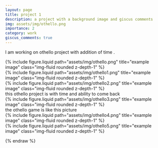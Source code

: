 ```yaml
---
layout: page
title: project 1
description: a project with a background image and giscus comments
img: assets/img/othello.png
importance: 2
category: work
giscus_comments: true
---
```


I am working on othello project with addition of time .



   

<div class="row">
    <div class="col-sm mt-3 mt-md-0">
        {% include figure.liquid path="assets/img/othello.png" title="example image" class="img-fluid rounded z-depth-1" %}
    </div>
    <div class="col-sm mt-3 mt-md-0">
        {% include figure.liquid path="assets/img/othello1.png" title="example image" class="img-fluid rounded z-depth-1" %}
    </div>
    <div class="col-sm mt-3 mt-md-0">
        {% include figure.liquid path="assets/img/othello2.png" title="example image" class="img-fluid rounded z-depth-1" %}
    </div>
</div>
<div class="caption">
    this othello project is with time and ability to come back
</div>
<div class="row">
    <div class="col-sm mt-3 mt-md-0">
        {% include figure.liquid path="assets/img/othello3.png" title="example image" class="img-fluid rounded z-depth-1" %}
    </div>
</div>
<div class="caption">
    the othello game is like this picture
</div>



<div class="row justify-content-sm-center">
    <div class="col-sm-8 mt-3 mt-md-0">
        {% include figure.liquid path="assets/img/othello4.png" title="example image" class="img-fluid rounded z-depth-1" %}
    </div>
    <div class="col-sm-4 mt-3 mt-md-0">
        {% include figure.liquid path="assets/img/othello5.png" title="example image" class="img-fluid rounded z-depth-1" %}
    </div>
</div>
<div class="caption">
    
</div>



{% endraw %}
